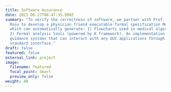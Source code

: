 ```yaml
---
title: Software Assurance
date: 2021-06-27T06:47:35.998Z
summary: "To verify the correctness of software, we partner with Prof. Grigore
  Rosu to develop a physician friend executable formal specification MediK,
  which can automatically generate: 1) Flowcharts used in medical algorithms and
  2) Formal analysis tools (powered by K framework). An implementation of the
  guidance systems that can interact with any GUI applications through a
  standard interface."
draft: false
featured: false
external_link: project
image:
  filename: featured
  focal_point: Smart
  preview_only: false
weight: 40
---
```

